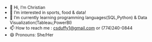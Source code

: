 - 👋 Hi, I’m Christian
- 👀 I’m interested in sports, food & data!
- 🌱 I’m currently learning programming languages(SQL,Python) & Data Visualization(Tableau,PowerBI)
- 📫 How to reach me : csduffy1@gmail.com or (774)240-0844
- 😄 Pronouns: She/Her


<!---
csduffy1/csduffy1 is a ✨ special ✨ repository because its `README.md` (this file) appears on your GitHub profile.
You can click the Preview link to take a look at your changes.
--->
